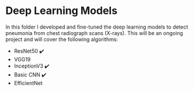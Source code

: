 # Deep Learning Models
In this folder I developed and fine-tuned the deep learning models to detect pneumonia from chest radiograph scans (X-rays). This will be an ongoing project and will cover the following algorithms:

- ResNet50 :heavy_check_mark:
- VGG19
- InceptionV3 :heavy_check_mark:
- Basic CNN :heavy_check_mark:
- EfficientNet
